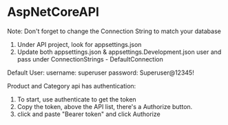 # AspNetCoreAPI

Note: Don't forget to change the Connection String to match your database
1. Under API project, look for appsettings.json
2. Update both appsettings.json & appsettings.Development.json user and pass under ConnectionStrings - DefaultConnection

Default User:
username: superuser
password: Superuser@12345!


Product and Category api has authentication:
1. To start, use authenticate to get the token
2. Copy the token, above the API list, there's a Authorize button.
3. click and paste "Bearer token" and click Authorize
